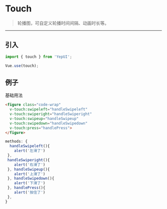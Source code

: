 # Touch

> 轮播图，可自定义轮播时间间隔、动画时长等。

-------------

## 引入

```javascript
import { touch } from 'YepUI';

Vue.use(touch);
```

## 例子

基础用法

```html
<figure class="code-wrap"
  v-touch:swipeleft="handleSwipeleft"
  v-touch:swiperight="handleSwiperight"
  v-touch:swipeup="handleSwipeup"
  v-touch:swipedown="handleSwipedown"
  v-touch:press="handlePress">
</figure>
```

```javascript
methods: {
  handleSwipeleft(){
    alert('左滑了')
 },
 handleSwiperight(){
    alert('右滑了')
 }, handleSwipeup(){
    alert('上滑了')
 }, handleSwipedown(){
    alert('下滑了')
 }, handlePress(){
    alert('按住了')
 },
}
```
